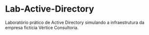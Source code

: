 # Lab-Active-Directory
Laboratório prático de Active Directory simulando a infraestrutura da empresa fictícia Vértice Consultoria.
